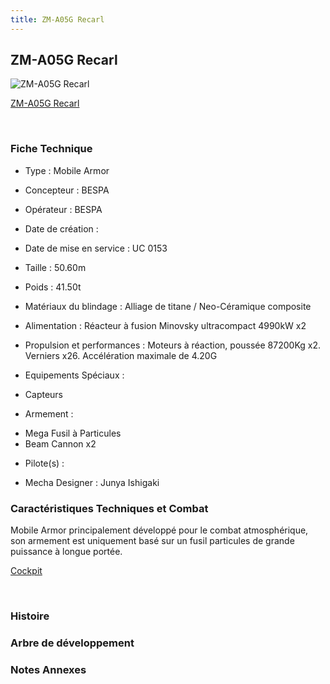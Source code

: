 ```yaml
---
title: ZM-A05G Recarl
---
```


ZM-A05G Recarl
--------------



![ZM-A05G Recarl](/images/stories/saga/vgundam/mechas/zm-a05g-recarl.png)

[ZM-A05G Recarl](javascript:change_image_m('images/stories/saga/vgundam/mechas/zm-a05g-recarl.png');)

 

### Fiche Technique


- Type : Mobile Armor
  
- Concepteur : BESPA
  
- Opérateur : BESPA
  
- Date de création : 
  
- Date de mise en service : UC 0153
  
- Taille : 50.60m
  
- Poids : 41.50t
  
- Matériaux du blindage : Alliage de titane / Neo-Céramique composite
  
- Alimentation : Réacteur à fusion Minovsky ultracompact 4990kW x2
  
- Propulsion et performances : Moteurs à réaction, poussée 87200Kg x2. Verniers x26. Accélération maximale de 4.20G
  
- Equipements Spéciaux :


* Capteurs


- Armement :


* Mega Fusil à Particules
* Beam Cannon x2


- Pilote(s) : 





- Mecha Designer : Junya Ishigaki


### Caractéristiques Techniques et Combat


Mobile Armor principalement développé pour le combat atmosphérique, son armement est uniquement basé sur un fusil particules de grande puissance à longue portée.





[Cockpit](javascript:accessoires_m('images/stories/saga/vgundam/mechas/zm-a05g-cockpit.jpg');)

 

### Histoire


### Arbre de développement


### Notes Annexes


